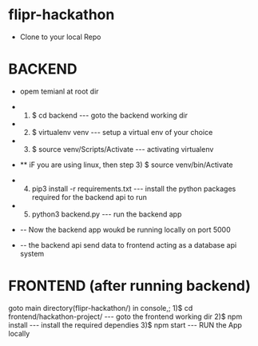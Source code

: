 # flipr-hackathon

- Clone to your local Repo 

# BACKEND
- opem temianl at root dir
-  1) $ cd backend                             --- goto the backend working dir
-  2) $ virtualenv venv                        --- setup a virtual env of your choice
 - 3) $ source venv/Scripts/Activate           --- activating virtualenv 
  -  ** iF you are using linux, then step 3) $ source venv/bin/Activate
 - 4) pip3 install -r requirements.txt         --- install the python packages required for the backend api to run
 - 5) python3 backend.py                       --- run the backend app 
 
 - -- Now the backend  app woukd be running locally on port 5000 
 - -- the backend api send data to frontend acting as a database api system
  
  # FRONTEND  (after running backend)
  goto main directory(flipr-hackathon/)
  in console,;
    1)$ cd frontend/hackathon-project/        --- goto the frontend working dir
    2)$ npm install                           --- install the required dependies
    3)$ npm start                              --- RUN the App locally
    
